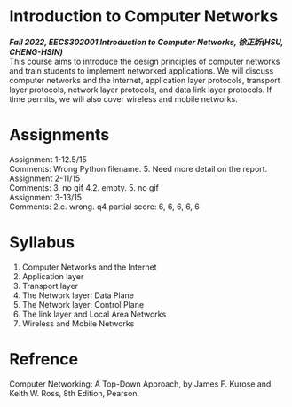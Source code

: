 # Introduction to Computer Networks<br/>
***Fall 2022, EECS302001 Introduction to Computer Networks, 徐正炘(HSU, CHENG-HSIN)***<br/>
This course aims to introduce the design principles of computer networks and train students to implement networked applications. We will discuss computer networks and the Internet,
application layer protocols, transport layer protocols, network layer protocols, and data link layer protocols. If time permits, we will also cover wireless and mobile networks.

# Assignments
Assignment 1-12.5/15 <br/>
Comments: Wrong Python filename. 5. Need more detail on the report.<br/>
Assignment 2-11/15 <br/>
Comments: 3. no gif 4.2. empty. 5. no gif<br/>
Assignment 3-13/15 <br/>
Comments:  2.c. wrong. q4 partial score: 6, 6, 6, 6, 6<br/>

# Syllabus
1. Computer Networks and the Internet
2. Application layer
3. Transport layer
4. The Network layer: Data Plane
5. The Network layer: Control Plane
6. The link layer and Local Area Networks
7. Wireless and Mobile Networks

# Refrence
Computer Networking: A Top-Down Approach, by James F. Kurose and Keith W. Ross, 8th Edition, Pearson.

